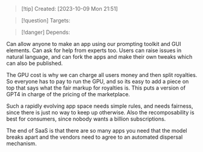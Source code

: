 
>[!tip] Created: [2023-10-09 Mon 21:51]

>[!question] Targets: 

>[!danger] Depends: 

Can allow anyone to make an app using our prompting toolkit and GUI elements.  Can ask for help from experts too.  Users can raise issues in natural language, and can fork the apps and make their own tweaks which can also be published.

The GPU cost is why we can charge all users money and then split royalties.  So everyone has to pay to run the GPU, and so its easy to add a piece on top that says what the fair markup for royalties is.  This puts a version of GPT4 in charge of the pricing of the marketplace.

Such a rapidly evolving app space needs simple rules, and needs fairness, since there is just no way to keep up otherwise.  Also the recomposability is best for consumers, since nobody wants a billion subscriptions.

The end of SaaS is that there are so many apps you need that the model breaks apart and the vendors need to agree to an automated dispersal mechanism.